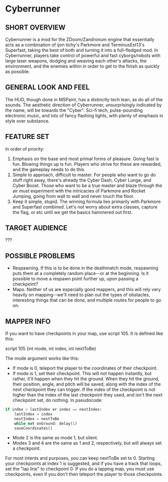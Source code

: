 # Cyberrunner

## SHORT OVERVIEW
Cyberrunner is a mod for the ZDoom/Zandronum engine that essentially acts as a combination of ijon tichy's Parkmore and TerminusEst13's Superfast, taking the best of both and turning it into a full-fledged mod. In Cyberrunner, players take control of powerful and fast cyborgs/robots with large laser weapons, dodging and weaving each other's attacks, the environment, and the enemies within in order to get to the finish as quickly as possible.

## GENERAL LOOK AND FEEL
The HUD, though done in MSPaint, has a distinctly tech lean, as do all of the sounds. The aesthetic direction of Cyberrunner, unsurprisingly indicated by the name, will be towards the "Cyber". Sci-fi tech, pulse-pounding electronic music, and lots of fancy flashing lights, with plenty of emphasis in style over substance.

## FEATURE SET
In order of priority:

 1. Emphasis on the base and most primal forms of pleasure. Going fast is fun. Blowing things up is fun. Players who strive for these are rewarded, and the gameplay needs to do this.
 2. Simple to approach, difficult to master. For people who want to go do stuff right away, there's already the Cyber Dash, Cyber Lunge, and Cyber Boost. Those who want to be a true master and blaze through the air must experiment with the intricacies of Parkmore and Rocket Jumping, going from wall to wall and never touch the floor.
 3. Keep it simple, stupid. The winning formula lies primarily with Parkmore and Superfast combined. Let's not worry about extra classes, capture the flag, or etc until we get the basics hammered out first.

## TARGET AUDIENCE
???

## POSSIBLE PROBLEMS
 * Respawning. If this is to be done in the deathmatch mode, respawning puts them at a completely random place--or at the beginning. Is it possible to move a respawn point further up, upon passing a checkpoint?
 * Maps. Neither of us are especially good mappers, and this will rely very heavily on mapping--we'll need to plan out the types of obstacles, interesting things that can be done, and multiple routes for people to go on.

## MAPPER INFO

If you want to have checkpoints in your map, use script 105. It is defined like this:

  script 105 (int mode, int index, int nextToBe)

The mode argument works like this:
 - If mode is 0, teleport the player to the coordinates of their checkpoint.
 - If mode is 1, set their checkpoint. This will not happen instantly, but rather, it'll happen when they hit the ground. When they hit the ground, their position, angle, and pitch will be saved, along with the index of the next checkpoint they can trigger. If the index of the checkpoint is not higher than the index of the last checkpoint they used, and isn't the next checkpoint set, do nothing. In pseudocode:

```python
if index > lastIndex or index == nextIndex:
    lastIndex = index
    nextIndex = nextToBe
    while not onGround: delay(1)
    saveCoordinates()
```

 - Mode 2 is the same as mode 1, but silent.
 - Modes 3 and 4 are the same as 1 and 2, respectively, but will always set a checkpoint.

For most intents and purposes, you can keep nextToBe set to 0. Starting your checkpoints at index 1 is suggested, and if you have a track that loops, set the "lap line" to checkpoint 0. If you do a lapping map, you must use checkpoints, even if you don't then teleport the player to those checkpoints.
